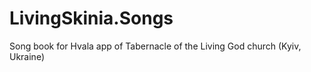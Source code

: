 # LivingSkinia.Songs
Song book for Hvala app of Tabernacle of the Living God church (Kyiv, Ukraine)
